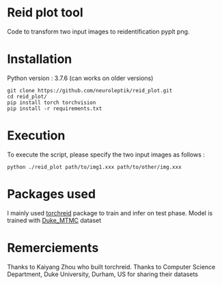 # Reid plot tool
Code to transform two input images to reidentification pyplt png.


# Installation

Python version : 3.7.6 (can works on older versions)

```
git clone https://github.com/neuroleptik/reid_plot.git
cd reid_plot/
pip install torch torchvision
pip install -r requirements.txt

```
# Execution

To execute the script, please specify the two input images as follows :

```
python ./reid_plot path/to/img1.xxx path/to/other/img.xxx

```

# Packages used

I mainly used [torchreid](https://github.com/KaiyangZhou/deep-person-reid) package to train and infer on test phase.
Model is trained with [Duke_MTMC](https://megapixels.cc/duke_mtmc/) dataset 

# Remerciements

Thanks to Kaiyang Zhou who built torchreid.
Thanks to Computer Science Department, Duke University, Durham, US for sharing their datasets
